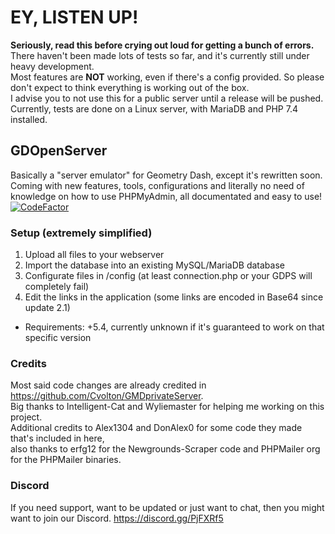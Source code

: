 # EY, LISTEN UP!
**Seriously, read this before crying out loud for getting a bunch of errors.**  
There haven't been made lots of tests so far, and it's currently still under heavy development.  
Most features are **NOT** working, even if there's a config provided. So please don't expect to think everything is working out of the box.  
I advise you to not use this for a public server until a release will be pushed.
Currently, tests are done on a Linux server, with MariaDB and PHP 7.4 installed.

## GDOpenServer
Basically a "server emulator" for Geometry Dash, except it's rewritten soon.  
Coming with new features, tools, configurations and literally no need of knowledge on how to use PHPMyAdmin, all documentated and easy to use!  
[![CodeFactor](https://www.codefactor.io/repository/github/jecket22/gdopenserver/badge/master)](https://www.codefactor.io/repository/github/jecket22/gdopenserver/overview/master)

### Setup (extremely simplified)
1. Upload all files to your webserver
2. Import the database into an existing MySQL/MariaDB database
3. Configurate files in /config (at least connection.php or your GDPS will completely fail)
4. Edit the links in the application (some links are encoded in Base64 since update 2.1)
- Requirements: +5.4, currently unknown if it's guaranteed to work on that specific version

### Credits
Most said code changes are already credited in https://github.com/Cvolton/GMDprivateServer.  
Big thanks to Intelligent-Cat and Wyliemaster for helping me working on this project.  
Additional credits to Alex1304 and DonAlex0 for some code they made that's included in here,  
also thanks to erfg12 for the Newgrounds-Scraper code and PHPMailer org for the PHPMailer binaries.

### Discord
If you need support, want to be updated or just want to chat, then you might want to join our Discord. https://discord.gg/PjFXRf5
